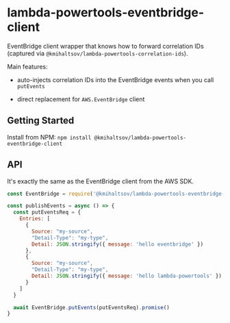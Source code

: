 # lambda-powertools-eventbridge-client

EventBridge client wrapper that knows how to forward correlation IDs (captured via `@kmihaltsov/lambda-powertools-correlation-ids`).

Main features:

* auto-injects correlation IDs into the EventBridge events when you call `putEvents`

* direct replacement for `AWS.EventBridge` client

## Getting Started

Install from NPM: `npm install @kmihaltsov/lambda-powertools-eventbridge-client`

## API

It's exactly the same as the EventBridge client from the AWS SDK.

```js
const EventBridge = require('@kmihaltsov/lambda-powertools-eventbridge-client')

const publishEvents = async () => {
  const putEventsReq = {
    Entries: [
      {
        Source: "my-source",
        "Detail-Type": "my-type",
        Detail: JSON.stringify({ message: 'hello eventbridge' })
      },
      {
        Source: "my-source",
        "Detail-Type": "my-type",
        Detail: JSON.stringify({ message: 'hello lambda-powertools' })
      }
    ]
  }

  await EventBridge.putEvents(putEventsReq).promise()
}
```
